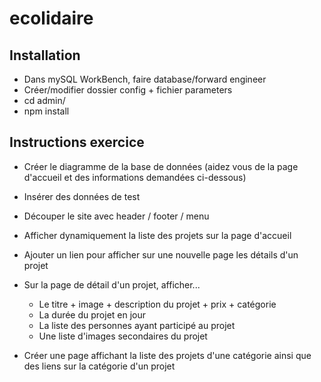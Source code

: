 # ecolidaire
                                                
## Installation
                                                
 - Dans mySQL WorkBench, faire database/forward engineer
 - Créer/modifier dossier config + fichier parameters
 - cd admin/
 - npm install
                                                
                                                
## Instructions exercice

 - Créer le diagramme de la base de données (aidez vous de la page d'accueil et des informations demandées ci-dessous)
 - Insérer des données de test
 - Découper le site avec header / footer / menu
 - Afficher dynamiquement la liste des projets sur la page d'accueil
 - Ajouter un lien pour afficher sur une nouvelle page les détails d'un projet
 - Sur la page de détail d'un projet, afficher...
     - Le titre + image + description du projet + prix + catégorie
     - La durée du projet en jour
     - La liste des personnes ayant participé au projet
     - Une liste d'images secondaires du projet
                                                 
 - Créer une page affichant la liste des projets d'une catégorie ainsi que des liens sur la catégorie d'un projet